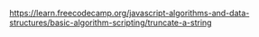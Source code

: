 https://learn.freecodecamp.org/javascript-algorithms-and-data-structures/basic-algorithm-scripting/truncate-a-string